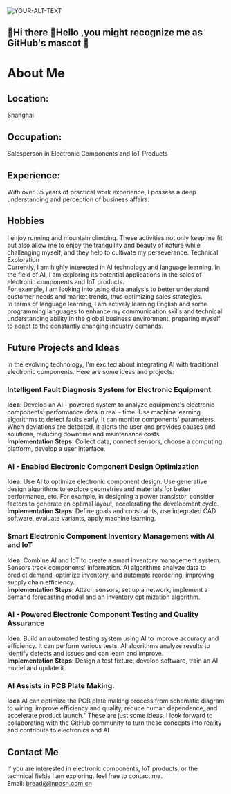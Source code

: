 <picture>
 <source media="(prefers-color-scheme: dark)" srcset="https://store.west-hn.com/wp-content/uploads/2022/04/login-logo.jpg">  
 <source media="(prefers-color-scheme: light)" srcset="https://store.west-hn.com/wp-content/uploads/2022/04/JT_logo.jpg">           
 <img alt="YOUR-ALT-TEXT" src="https://store.west-hn.com/wp-content/uploads/2022/04/JT_logo.jpg"> 
</picture>

## 🥷Hi there 👋Hello ,you might recognize me as GitHub's mascot 👋


# About Me   
## Location:  
Shanghai         
## Occupation: 
Salesperson in Electronic Components and IoT Products
## Experience: 
With over 35 years of practical work experience, I possess a deep understanding and perception of business affairs.
## Hobbies   
I enjoy running and mountain climbing. These activities not only keep me fit but also allow me to enjoy the tranquility and beauty of nature while challenging myself, and they help to cultivate my perseverance.
Technical Exploration <br>Currently, I am highly interested in AI technology and language learning. In the field of AI, I am exploring its potential applications in the sales of electronic components and IoT products.<br> For example, I am looking into using data analysis to better understand customer needs and market trends, thus optimizing sales strategies. <br> In terms of language learning, I am actively learning English and some programming languages to enhance my communication skills and technical understanding ability in the global business environment, preparing myself to adapt to the constantly changing industry demands.
## Future Projects and Ideas   
In the evolving technology, I'm excited about integrating AI with traditional electronic components. Here are some ideas and projects:
### Intelligent Fault Diagnosis System for Electronic Equipment
**Idea**: Develop an AI - powered system to analyze equipment's electronic components' performance data in real - time. Use machine learning algorithms to detect faults early. It can monitor components' parameters. When deviations are detected, it alerts the user and provides causes and solutions, reducing downtime and maintenance costs.
<br>**Implementation Steps**: Collect data, connect sensors, choose a computing platform, develop a user interface.
### AI - Enabled Electronic Component Design Optimization
**Idea**: Use AI to optimize electronic component design. Use generative design algorithms to explore geometries and materials for better performance, etc. For example, in designing a power transistor, consider factors to generate an optimal layout, accelerating the development cycle.
<br>**Implementation Steps**: Define goals and constraints, use integrated CAD software, evaluate variants, apply machine learning.

### Smart Electronic Component Inventory Management with AI and IoT
**Idea**: Combine AI and IoT to create a smart inventory management system. Sensors track components' information. AI algorithms analyze data to predict demand, optimize inventory, and automate reordering, improving supply chain efficiency.
<br>**Implementation Steps**: Attach sensors, set up a network, implement a demand forecasting model and an inventory optimization algorithm.
### AI - Powered Electronic Component Testing and Quality Assurance
**Idea**: Build an automated testing system using AI to improve accuracy and efficiency. It can perform various tests. AI algorithms analyze results to identify defects and issues and can learn and improve.
<br>**Implementation Steps**: Design a test fixture, develop software, train an AI model and update it.
### AI Assists in PCB Plate Making. 
**Idea** AI can optimize the PCB plate making process from schematic diagram to wiring, improve efficiency and quality, reduce human dependence, and accelerate product launch."
These are just some ideas. I look forward to collaborating with the GitHub community to turn these concepts into reality and contribute to electronics and AI
## Contact Me             
If you are interested in electronic components, IoT products, or the technical fields I am exploring, feel free to contact me.
<br>Email: bread@linposh.com.cn   
